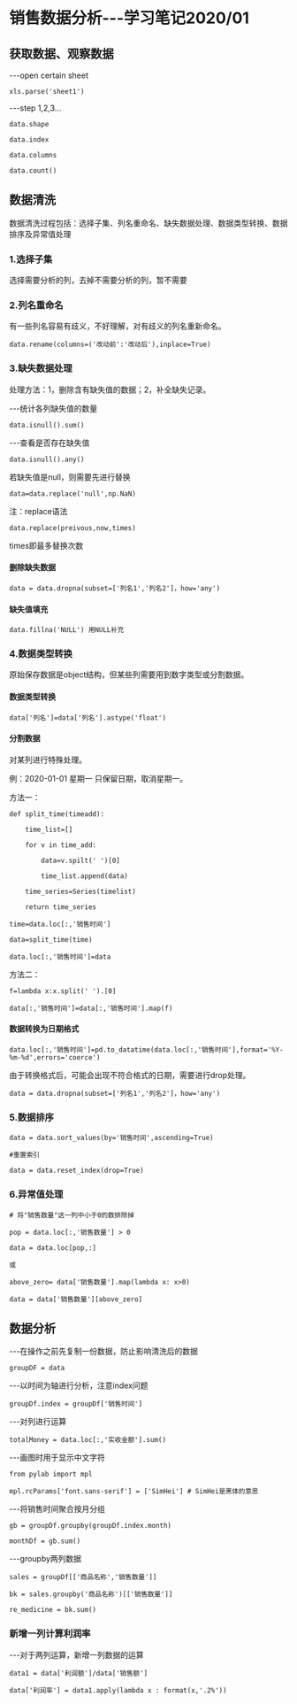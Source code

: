 # 销售数据分析---学习笔记2020/01

## 获取数据、观察数据

---open certain sheet

    xls.parse('sheet1')

---step 1,2,3...

    data.shape

    data.index

    data.columns

    data.count()

## 数据清洗

数据清洗过程包括：选择子集、列名重命名、缺失数据处理、数据类型转换、数据排序及异常值处理

### 1.选择子集

选择需要分析的列，去掉不需要分析的列，暂不需要

### 2.列名重命名

有一些列名容易有歧义，不好理解，对有歧义的列名重新命名。

    data.rename(columns=('改动前':'改动后'),inplace=True)

### 3.缺失数据处理

处理方法：1，删除含有缺失值的数据；2，补全缺失记录。

---统计各列缺失值的数量

    data.isnull().sum()

---查看是否存在缺失值

    data.isnull().any()

若缺失值是null，则需要先进行替换

    data=data.replace('null',np.NaN)

注：replace语法

    data.replace(preivous,now,times)

times即最多替换次数

#### 删除缺失数据

    data = data.dropna(subset=['列名1','列名2']，how='any')

####  缺失值填充

    data.fillna('NULL') 用NULL补充

### 4.数据类型转换

原始保存数据是object结构，但某些列需要用到数字类型或分割数据。

#### 数据类型转换

    data['列名']=data['列名'].astype('float')

#### 分割数据

对某列进行特殊处理。

例：2020-01-01 星期一    只保留日期，取消星期一。

方法一：

    def split_time(timeadd):

        time_list=[]

        for v in time_add:
        
            data=v.spilt(' ')[0]

            time_list.append(data)
            
        time_series=Series(timelist)
        
        return time_series
        
    time=data.loc[:,'销售时间']
    
    data=split_time(time)
    
    data.loc[:,'销售时间']=data
    
方法二：

    f=lambda x:x.split(' ').[0]
    
    data[:,'销售时间']=data[:,'销售时间'].map(f)
    

#### 数据转换为日期格式

    data.loc[:,'销售时间']=pd.to_datatime(data.loc[:,'销售时间'],format='%Y-%m-%d',errors='coerce')
    
由于转换格式后，可能会出现不符合格式的日期，需要进行drop处理。

    data = data.dropna(subset=['列名1','列名2']，how='any')
    
### 5.数据排序

    data = data.sort_values(by='销售时间',ascending=True)
    
    #重置索引
    
    data = data.reset_index(drop=True)
    
### 6.异常值处理

    # 将"销售数量"这一列中小于0的数排除掉
    
    pop = data.loc[:,'销售数量'] > 0
    
    data = data.loc[pop,:]
    
    或
    
    above_zero= data['销售数量'].map(lambda x: x>0)
    
    data = data['销售数量'][above_zero]
    
## 数据分析

---在操作之前先复制一份数据，防止影响清洗后的数据

    groupDF = data
    
---以时间为轴进行分析，注意index问题
    
    groupDf.index = groupDf['销售时间']

---对列进行运算

    totalMoney = data.loc[:,'实收金额'].sum()
    
---画图时用于显示中文字符

    from pylab import mpl

    mpl.rcParams['font.sans-serif'] = ['SimHei'] # SimHei是黑体的意思
    
---将销售时间聚合按月分组
    
    gb = groupDf.groupby(groupDf.index.month)
    
    monthDf = gb.sum()
    
---groupby两列数据

    sales = groupDf[['商品名称','销售数量']]
    
    bk = sales.groupby('商品名称')[['销售数量']]
    
    re_medicine = bk.sum()
    
### 新增一列计算利润率

---对于两列运算，新增一列数据的运算

    data1 = data['利润额']/data['销售额']
    
    data['利润率'] = data1.apply(lambda x : format(x,'.2%'))
    
    
    
    
    
    
    
    

    
    

    


        
        
        
        


    
    

